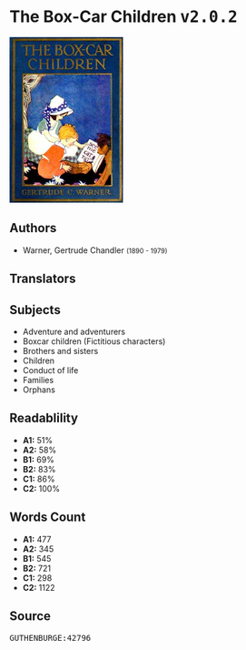 # The Box-Car Children <kbd>v2.0.2</kbd>

![](./cover.medium.jpg "")

## Authors


 - Warner, Gertrude Chandler <small>(1890 - 1979)</small>

## Translators



## Subjects


 - Adventure and adventurers
 - Boxcar children (Fictitious characters)
 - Brothers and sisters
 - Children
 - Conduct of life
 - Families
 - Orphans

## Readablility


 - **A1:** 51%
 - **A2:** 58%
 - **B1:** 69%
 - **B2:** 83%
 - **C1:** 86%
 - **C2:** 100%

## Words Count


 - **A1:** 477
 - **A2:** 345
 - **B1:** 545
 - **B2:** 721
 - **C1:** 298
 - **C2:** 1122

## Source


<kbd>GUTHENBURGE:42796</kbd>
